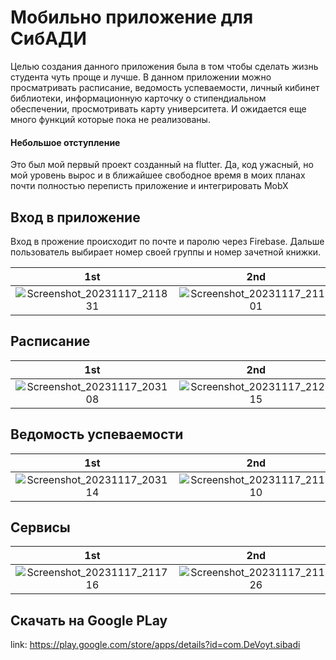 # Мобильно приложение для СибАДИ

Целью создания данного приложения была в том чтобы сделать жизнь студента чуть проще и лучше. В данном приложении можно просматривать расписание, ведомость успеваемости, личный кибинет библиотеки, информационную карточку о стипендиальном обеспечении, просмотривать карту университета. И ожидается еще много функций которые пока не реализованы.

#### Небольшое отступление
Это был мой первый проект созданный на flutter. Да, код ужасный, но мой уровень вырос и в ближайшее свободное время в моих планах почти полностью переписть приложение и интегрировать MobX

## Вход в приложение

Вход в прожение происходит по почте и паролю через Firebase. Дальше пользователь выбирает номер своей группы и номер зачетной книжки.

|1st|2nd|3rd|
|:---:|:---:|:---:|
|![Screenshot_20231117_211831](https://github.com/DeVoytinc/SibadiApp/assets/89654464/7ded1231-10e7-4012-bcd5-fd0c9b9cc836)|![Screenshot_20231117_211901](https://github.com/DeVoytinc/SibadiApp/assets/89654464/b1dc2f7e-981c-4ada-9072-1cb43277085a)|![Screenshot_20231117_211915](https://github.com/DeVoytinc/SibadiApp/assets/89654464/2455e140-d3c7-420a-a209-b74cf79d600c)|

## Расписание

|1st|2nd|3rd|
|:---:|:---:|:---:|
|![Screenshot_20231117_203108](https://github.com/DeVoytinc/SibadiApp/assets/89654464/28cfe5c2-e0de-447f-8dd9-3b1cc2e11b6a)|![Screenshot_20231117_212815](https://github.com/DeVoytinc/SibadiApp/assets/89654464/62ee5674-8b68-4267-95e1-f6d36b2d14dd)|![Screenshot_20231117_212821](https://github.com/DeVoytinc/SibadiApp/assets/89654464/7c37fe15-53a3-4b1f-bf7d-e65f38229cf8)|



## Ведомость успеваемости
|1st|2nd|3rd|
|:---:|:---:|:---:|
|![Screenshot_20231117_203114](https://github.com/DeVoytinc/SibadiApp/assets/89654464/495946ab-1c3d-40c7-8dc7-1a77c3fca631)|![Screenshot_20231117_211710](https://github.com/DeVoytinc/SibadiApp/assets/89654464/fcc49b05-d38f-480b-8fe7-d518c72d2e62)|![Screenshot_20231117_211649](https://github.com/DeVoytinc/SibadiApp/assets/89654464/bc1749d1-5c0f-4aa1-9d21-eec652c02ec2)|


## Сервисы
|1st|2nd|3rd|
|:---:|:---:|:---:|
|![Screenshot_20231117_211716](https://github.com/DeVoytinc/SibadiApp/assets/89654464/30e635de-a1ad-4f07-8578-dbc70393bb7c)|![Screenshot_20231117_211726](https://github.com/DeVoytinc/SibadiApp/assets/89654464/ab932414-a91d-4f89-919e-2da27af3f67d)|![Screenshot_20231117_211721](https://github.com/DeVoytinc/SibadiApp/assets/89654464/e26c4bda-4b9c-4086-bc33-114405be9926)|



## Скачать на Google PLay

link: https://play.google.com/store/apps/details?id=com.DeVoyt.sibadi

